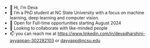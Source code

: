 - 👋 Hi, I’m Deva
- 🌱 I’m a PhD student at NC State University with a focus on machine learning, deep learning and computer vision.
- 👀 Open for Full-time opportunities starting August 2024
- 💞️ Looking to collaborate with like-minded people 
- 📫 you can reach me at https://www.linkedin.com/in/devadharshini-ayyappan-302282103 or dayyapp@ncsu.edu

<!---
devadharshini97/devadharshini97 is a ✨ special ✨ repository because its `README.md` (this file) appears on your GitHub profile.
You can click the Preview link to take a look at your changes.
--->
